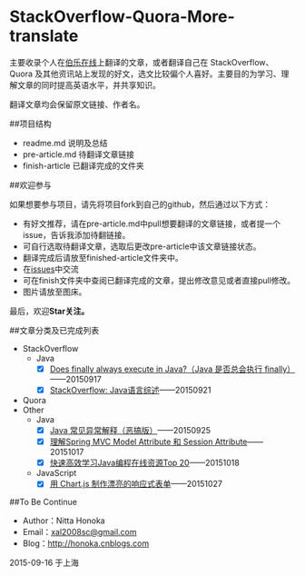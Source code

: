 # StackOverflow-Quora-More-translate
主要收录个人在[伯乐在线](http://www.jobbole.com/)上翻译的文章，或者翻译自己在 StackOverflow、Quora 及其他资讯站上发现的好文，选文比较偏个人喜好。主要目的为学习、理解文章的同时提高英语水平，并共享知识。

翻译文章均会保留原文链接、作者名。

##项目结构

- readme.md 说明及总结
- pre-article.md 待翻译文章链接
- finish-article 已翻译完成的文件夹

##欢迎参与

如果想要参与项目，请先将项目fork到自己的github，然后通过以下方式：
 
 - 有好文推荐，请在pre-article.md中pull想要翻译的文章链接，或者提一个issue，告诉我添加待翻链接。
 - 可自行选取待翻译文章，选取后更改pre-article中该文章链接状态。
 - 翻译完成后请放至finished-article文件夹中。
 - 在[issues](https://github.com/nitta-honoka/StackOverflow-Quora-More-translate/issues)中交流
 - 可在finish文件夹中查阅已翻译完成的文章，提出修改意见或者直接pull修改。
 - 图片请放至图床。
 
最后，欢迎**Star关注。**

##文章分类及已完成列表

- StackOverflow
	+ Java
   	    - [x] [Does finally always execute in Java?（Java 是否总会执行 finally）](https://github.com/nitta-honoka/StackOverflow-Quora-More-translate/blob/master/finished-article/Does-finally-always-execute-in-Java.md)——20150917  
   	    - [x] [StackOverflow: Java语言综述](https://github.com/nitta-honoka/StackOverflow-Quora-More-translate/blob/master/finished-article/StackOverflow-Java%20tag.md)——20150921
- Quora
- Other
	+ Java
	   + [x] [Java 常见异常解释（恶搞版）](https://github.com/nitta-honoka/StackOverflow-Quora-More-translate/blob/master/finished-article/Java%20%E5%B8%B8%E8%A7%81%E5%BC%82%E5%B8%B8%E8%A7%A3%E9%87%8A%EF%BC%88%E6%81%B6%E6%90%9E%E7%89%88%EF%BC%89.md)——20150925
	   + [x] [理解Spring MVC Model Attribute 和 Session Attribute](https://github.com/nitta-honoka/StackOverflow-Quora-More-translate/blob/master/finished-article/%E7%90%86%E8%A7%A3Spring%20MVC%20Model%20Attribute%20%E5%92%8C%20Session%20Attribute.md)——20151017
	   + [x] [快速高效学习Java编程在线资源Top 20](https://github.com/nitta-honoka/StackOverflow-Quora-More-translate/blob/master/finished-article/%E5%BF%AB%E9%80%9F%E9%AB%98%E6%95%88%E5%AD%A6%E4%B9%A0Java%E7%BC%96%E7%A8%8B%E5%9C%A8%E7%BA%BF%E8%B5%84%E6%BA%90Top%2020.md)——20151018
	+ JavaScript
		+ [x] [用 Chart.js 制作漂亮的响应式表单](https://github.com/nitta-honoka/StackOverflow-Quora-More-translate/blob/master/finished-article/%E7%94%A8%20Chart.js%20%E5%81%9A%E6%BC%82%E4%BA%AE%E7%9A%84%E5%93%8D%E5%BA%94%E5%BC%8F%E8%A1%A8%E5%8D%95.md)——20151027

##To Be Continue

- Author：Nitta Honoka
- Email：xal2008sc@gmail.com
- Blog：http://honoka.cnblogs.com

2015-09-16 于上海
